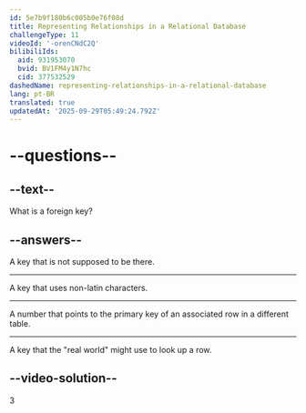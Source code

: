 ```yaml
---
id: 5e7b9f180b6c005b0e76f08d
title: Representing Relationships in a Relational Database
challengeType: 11
videoId: '-orenCNdC2Q'
bilibiliIds:
  aid: 931953070
  bvid: BV1FM4y1N7hc
  cid: 377532529
dashedName: representing-relationships-in-a-relational-database
lang: pt-BR
translated: true
updatedAt: '2025-09-29T05:49:24.792Z'
---
```


# --questions--

## --text--

What is a foreign key?

## --answers--

A key that is not supposed to be there.

---

A key that uses non-latin characters.

---

A number that points to the primary key of an associated row in a different table.

---

A key that the "real world" might use to look up a row.

## --video-solution--

3

